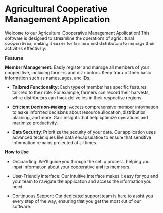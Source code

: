 # Agricultural Cooperative Management Application

Welcome to our Agricultural Cooperative Management Application! This software is designed to streamline the operations of agricultural cooperatives, making it easier for farmers and distributors to manage their activities effectively.

**Features**

__Member Management:__ Easily register and manage all members of your cooperative, including farmers and distributors. Keep track of their basic information such as names, ages, and IDs.

- __Tailored Functionality:__ Each type of member has specific features tailored to their role. For example, farmers can record their harvests, while distributors can track deliveries in their respective regions.

- __Efficient Decision-Making:__ Access comprehensive member information to make informed decisions about resource allocation, distribution planning, and more. Gain insights that help optimize operations and maximize productivity.

- __Data Security:__ Prioritize the security of your data. Our application uses advanced techniques like data encapsulation to ensure that sensitive information remains protected at all times.

**How to Use**

- Onboarding: We'll guide you through the setup process, helping you input information about your cooperative and its members.

- User-Friendly Interface: Our intuitive interface makes it easy for you and your team to navigate the application and access the information you need.

- Continuous Support: Our dedicated support team is here to assist you every step of the way, ensuring that you get the most out of our software.
